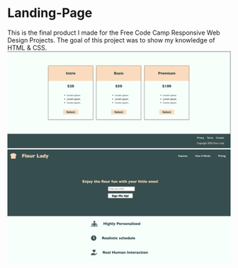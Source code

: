 # Landing-Page

This is the final product I made for the Free Code Camp Responsive Web Design Projects. The goal of this project was to show my knowledge of HTML & CSS.
![Landing Page Preview](img/preview-one.png)
![Landing Page Preview](img/preview-two.png)
